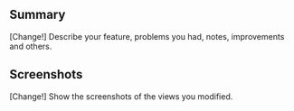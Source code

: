 ## Summary

[Change!] Describe your feature, problems you had, notes, improvements and others.

## Screenshots

[Change!] Show the screenshots of the views you modified.

